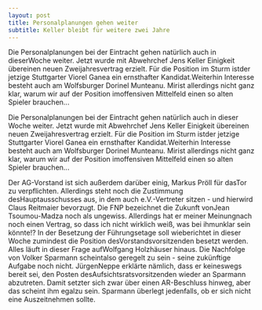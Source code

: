 ```yaml
---
layout: post
title: Personalplanungen gehen weiter
subtitle: Keller bleibt für weitere zwei Jahre
---
```


Die Personalplanungen bei der Eintracht gehen natürlich auch in dieserWoche weiter. Jetzt wurde mit Abwehrchef Jens Keller Einigkeit übereinen neuen Zweijahresvertrag erzielt. Für die Position im Sturm istder jetzige Stuttgarter Viorel Ganea ein ernsthafter Kandidat.Weiterhin Interesse besteht auch am Wolfsburger Dorinel Munteanu. Mirist allerdings nicht ganz klar, warum wir auf der Position imoffensiven Mittelfeld einen so alten Spieler brauchen...

Die Personalplanungen bei der Eintracht gehen natürlich auch in dieser Woche weiter. Jetzt wurde mit Abwehrchef Jens Keller Einigkeit übereinen neuen Zweijahresvertrag erzielt. Für die Position im Sturm istder jetzige Stuttgarter Viorel Ganea ein ernsthafter Kandidat.Weiterhin Interesse besteht auch am Wolfsburger Dorinel Munteanu. Mirist allerdings nicht ganz klar, warum wir auf der Position imoffensiven Mittelfeld einen so alten Spieler brauchen...

  
  

Der AG-Vorstand ist sich außerdem darüber einig, Markus Pröll für dasTor zu verpflichten. Allerdings steht noch die Zustimmung desHauptausschusses aus, in dem auch e.V.-Vertreter sitzen - und hierwird Claus Reitmaier bevorzugt. Die FNP bezeichnet die Zukunft vonJean Tsoumou-Madza noch als ungewiss. Allerdings hat er meiner Meinungnach noch einen Vertrag, so dass ich nicht wirklich weiß, was bei ihmunklar sein könnte!? In der Besetzung der Führungsetage soll wieberichtet in dieser Woche zumindest die Position desVorstandsvorsitzenden besetzt werden. Alles läuft in dieser Frage aufWolfgang Holzhäuser hinaus. Die Nachfolge von Volker Sparmann scheintalso geregelt zu sein - seine zukünftige Aufgabe noch nicht. JürgenNeppe erklärte nämlich, dass er keineswegs bereit sei, den Posten desAufsichtsratsvorsitzenden wieder an Sparmann abzutreten. Damit setzter sich zwar über einen AR-Beschluss hinweg, aber das scheint ihm egalzu sein. Sparmann überlegt jedenfalls, ob er sich nicht eine Auszeitnehmen sollte.
